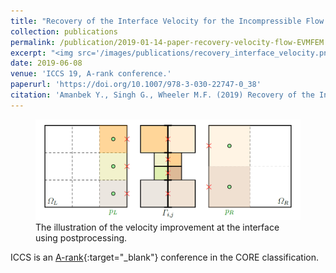 ```yaml
---
title: "Recovery of the Interface Velocity for the Incompressible Flow in Enhanced Velocity Mixed Finite Element Method"
collection: publications
permalink: /publication/2019-01-14-paper-recovery-velocity-flow-EVMFEM
excerpt: "<img src='/images/publications/recovery_interface_velocity.png' style='float:left;width:300px;height:100px;'>"
date: 2019-06-08
venue: 'ICCS 19, A-rank conference.'
paperurl: 'https://doi.org/10.1007/978-3-030-22747-0_38'
citation: 'Amanbek Y., Singh G., Wheeler M.F. (2019) Recovery of the Interface Velocity for the Incompressible Flow in Enhanced Velocity Mixed Finite Element Method. In: Rodrigues J. et al. (eds) Computational Science – ICCS 2019. ICCS 2019. Lecture Notes in Computer Science, vol 11539. Springer, Cham.'
---
```

<figure>
  <p align="center">
  <div class="image_resize">
  <img src="/images/publications/recovery_interface_velocity.png"  alt="">
  <figcaption> The illustration of the velocity improvement at the interface using postprocessing. </figcaption>
  </div>
  </p>
</figure>


ICCS is an [A-rank](http://portal.core.edu.au/conf-ranks/952/){:target="_blank"} conference in the CORE classification.
